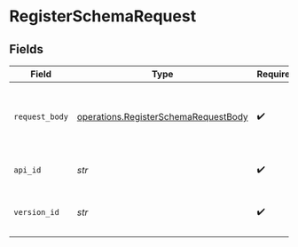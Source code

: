 # RegisterSchemaRequest


## Fields

| Field                                                                                        | Type                                                                                         | Required                                                                                     | Description                                                                                  |
| -------------------------------------------------------------------------------------------- | -------------------------------------------------------------------------------------------- | -------------------------------------------------------------------------------------------- | -------------------------------------------------------------------------------------------- |
| `request_body`                                                                               | [operations.RegisterSchemaRequestBody](../../models/operations/registerschemarequestbody.md) | :heavy_check_mark:                                                                           | The schema file to upload provided as a multipart/form-data file segment.                    |
| `api_id`                                                                                     | *str*                                                                                        | :heavy_check_mark:                                                                           | The ID of the Api to get the schema for.                                                     |
| `version_id`                                                                                 | *str*                                                                                        | :heavy_check_mark:                                                                           | The version ID of the Api to delete metadata for.                                            |